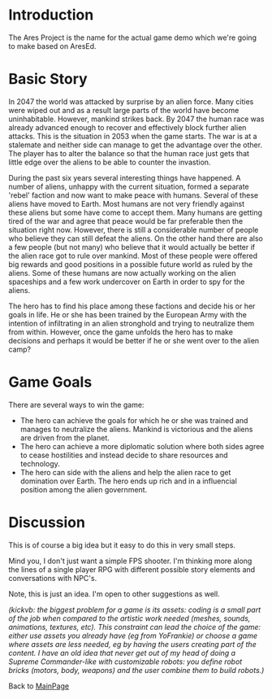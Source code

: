 # Introduction #

The Ares Project is the name for the actual game demo which we're going to make based on AresEd.

# Basic Story #

In 2047 the world was attacked by surprise by an alien force. Many cities were wiped out and as a result large parts of the world have become uninhabitable. However, mankind strikes back. By 2047 the human race was already advanced enough to recover and effectively block further alien attacks. This is the situation in 2053 when the game starts. The war is at a stalemate and neither side can manage to get the advantage over the other. The player has to alter the balance so that the human race just gets that little edge over the aliens to be able to counter the invastion.

During the past six years several interesting things have happened. A number of aliens, unhappy with the current situation, formed a separate 'rebel' faction and now want to make peace with humans. Several of these aliens have moved to Earth. Most humans are not very friendly against these aliens but some have come to accept them. Many humans are getting tired of the war and agree that peace would be far preferable then the situation right now. However, there is still a considerable number of people who believe they can still defeat the aliens. On the other hand there are also a few people (but not many) who believe that it would actually be better if the alien race got to rule over mankind. Most of these people were offered big rewards and good positions in a possible future world as ruled by the aliens. Some of these humans are now actually working on the alien spaceships and a few work undercover on Earth in order to spy for the aliens.

The hero has to find his place among these factions and decide his or her goals in life. He or she has been trained by the European Army with the intention of infiltrating in an alien stronghold and trying to neutralize them from within. However, once the game unfolds the hero has to make decisions and perhaps it would be better if he or she went over to the alien camp?

# Game Goals #

There are several ways to win the game:
  * The hero can achieve the goals for which he or she was trained and manages to neutralize the aliens. Mankind is victorious and the aliens are driven from the planet.
  * The hero can achieve a more diplomatic solution where both sides agree to cease hostilities and instead decide to share resources and technology.
  * The hero can side with the aliens and help the alien race to get domination over Earth. The hero ends up rich and in a influencial position among the alien government.

# Discussion #

This is of course a big idea but it easy to do this in very small steps.

Mind you, I don't just want a simple FPS shooter. I'm thinking more along the lines of a single player RPG with different possible story elements and conversations with NPC's.

Note, this is just an idea. I'm open to other suggestions as well.

_(kickvb: the biggest problem for a game is its assets: coding is a small part of the job when compared to the artistic work needed (meshes, sounds, animations, textures, etc). This constraint can lead the choice of the game: either use assets you already have (eg from YoFrankie) or choose a game where assets are less needed, eg by having the users creating part of the content. I have an old idea that never get out of my head of doing a Supreme Commander-like with customizable robots: you define robot bricks (motors, body, weapons) and the user combine them to build robots.)_



Back to [MainPage](MainPage.md)